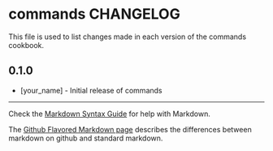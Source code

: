 commands CHANGELOG
==================

This file is used to list changes made in each version of the commands cookbook.

0.1.0
-----
- [your_name] - Initial release of commands

- - -
Check the [Markdown Syntax Guide](http://daringfireball.net/projects/markdown/syntax) for help with Markdown.

The [Github Flavored Markdown page](http://github.github.com/github-flavored-markdown/) describes the differences between markdown on github and standard markdown.
